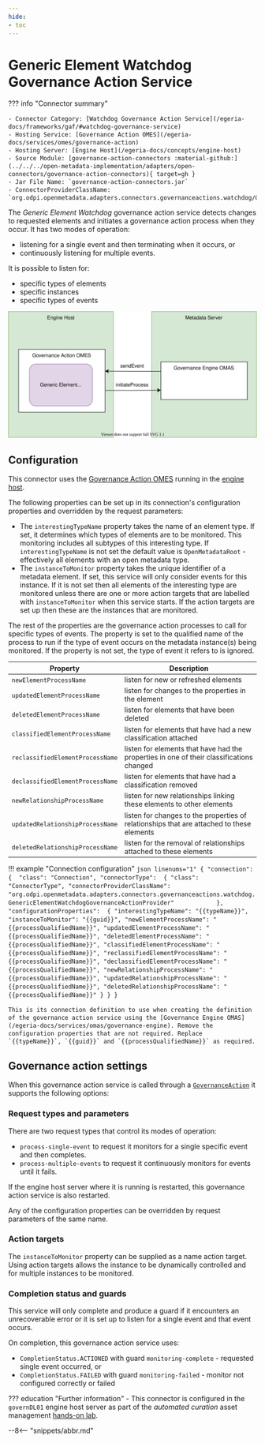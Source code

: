 ```yaml
---
hide:
- toc
---
```


<!-- SPDX-License-Identifier: CC-BY-4.0 -->
<!-- Copyright Contributors to the Egeria project. -->

# Generic Element Watchdog Governance Action Service

??? info "Connector summary"

    - Connector Category: [Watchdog Governance Action Service](/egeria-docs/frameworks/gaf/#watchdog-governance-service)
    - Hosting Service: [Governance Action OMES](/egeria-docs/services/omes/governance-action)
    - Hosting Server: [Engine Host](/egeria-docs/concepts/engine-host)
    - Source Module: [governance-action-connectors :material-github:](../../../open-metadata-implementation/adapters/open-connectors/governance-action-connectors){ target=gh }
    - Jar File Name: `governance-action-connectors.jar`
    - ConnectorProviderClassName: `org.odpi.openmetadata.adapters.connectors.governanceactions.watchdog/GenericElementWatchdogGovernanceActionProvider.java`
 

The *Generic Element Watchdog* governance action service detects changes to requested elements and initiates a governance action process when they occur. It has two modes of operation: 

- listening for a single event and then terminating when it occurs, or
- continuously listening for multiple events.

It is possible to listen for:

- specific types of elements
- specific instances
- specific types of events

![Operation of generic element watchdog governance action service](generic-element-watchdog-governance-action-service.svg)

## Configuration

This connector uses the [Governance Action OMES](/egeria-docs/omes/governance-action) running in the [engine host](/egeria-docs/concepts/engine-host).

The following properties can be set up in its connection's configuration properties and overridden by the request parameters:

- The `interestingTypeName` property takes the name of an element type. If set, it determines which types of elements are to be monitored. This monitoring includes all subtypes of this interesting type. If `interestingTypeName` is not set the default value is `OpenMetadataRoot` - effectively all elements with an open metadata type.
- The `instanceToMonitor` property takes the unique identifier of a metadata element. If set, this service will only consider events for this instance. If it is not set then all elements of the interesting type are monitored unless there are one or more action targets that are labelled with `instanceToMonitor` when this service starts. If the action targets are set up then these are the instances that are monitored.

The rest of the properties are the governance action processes to call for specific types of events. The property is set to the qualified name of the process to run if the type of event occurs on the metadata instance(s) being monitored. If the property is not set, the type of event it refers to is ignored.

| Property | Description |
|---|---|
| `newElementProcessName` | listen for new or refreshed elements |
| `updatedElementProcessName` | listen for changes to the properties in the element |
| `deletedElementProcessName` | listen for elements that have been deleted |
| `classifiedElementProcessName` | listen for elements that have had a new classification attached |
| `reclassifiedElementProcessName` | listen for elements that have had the properties in one of their classifications changed |
| `declassifiedElementProcessName` | listen for elements that have had a classification removed |
| `newRelationshipProcessName` | listen for new relationships linking these elements to other elements |
| `updatedRelationshipProcessName` | listen for changes to the properties of relationships that are attached to these elements |
| `deletedRelationshipProcessName` | listen for the removal of relationships attached to these elements |

!!! example "Connection configuration"
    ```json linenums="1"
    {
      "connection":
      { 
        "class": "Connection",
        "connectorType": 
        {
          "class": "ConnectorType",
          "connectorProviderClassName": "org.odpi.openmetadata.adapters.connectors.governanceactions.watchdog.GenericElementWatchdogGovernanceActionProvider"           
        },
        "configurationProperties": 
        {
          "interestingTypeName": "{{typeName}}",
          "instanceToMonitor": "{{guid}}",
          "newElementProcessName": "{{processQualifiedName}}",
          "updatedElementProcessName": "{{processQualifiedName}}",
          "deletedElementProcessName": "{{processQualifiedName}}",
          "classifiedElementProcessName": "{{processQualifiedName}}",
          "reclassifiedElementProcessName": "{{processQualifiedName}}",
          "declassifiedElementProcessName": "{{processQualifiedName}}",
          "newRelationshipProcessName": "{{processQualifiedName}}",
          "updatedRelationshipProcessName": "{{processQualifiedName}}",
          "deletedRelationshipProcessName": "{{processQualifiedName}}"
        }
      }
    }
    ```

    This is its connection definition to use when creating the definition of the governance action service using the [Governance Engine OMAS](/egeria-docs/services/omas/governance-engine). Remove the configuration properties that are not required. Replace `{{typeName}}`, `{{guid}}` and `{{processQualifiedName}}` as required.

## Governance action settings

When this governance action service is called through a [`GovernanceAction`](/egeria-docs/types/4/0463-governance-actions/#governanceaction) it supports the following options:

### Request types and parameters

There are two request types that control its modes of operation:

- `process-single-event` to request it monitors for a single specific event and then completes.
- `process-multiple-events` to request it continuously monitors for events until it fails.

If the engine host server where it is running is restarted, this governance action service is also restarted.

Any of the configuration properties can be overridden by request parameters of the same name.

### Action targets

The `instanceToMonitor` property can be supplied as a name action target. Using action targets allows the instance to be dynamically controlled and for multiple instances to be monitored.

### Completion status and guards

This service will only complete and produce a guard if it encounters an unrecoverable error or it is set up to listen for a single event and that event occurs.

On completion, this governance action service uses:

- `CompletionStatus.ACTIONED` with guard `monitoring-complete` - requested single event occurred, or
- `CompletionStatus.FAILED` with guard `monitoring-failed` - monitor not configured correctly or failed 

??? education "Further information"
    - This connector is configured in the `governDL01` engine host server as part of the *automated curation* asset management [hands-on lab](/egeria-docs/education/open-metadata-labs).

--8<-- "snippets/abbr.md"
